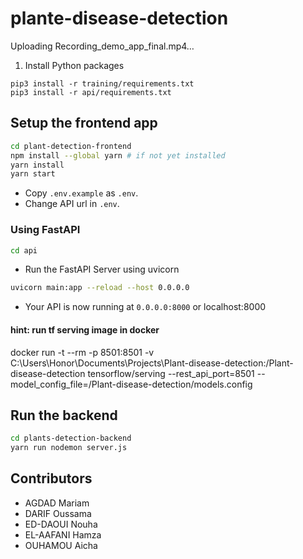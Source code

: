 # plante-disease-detection


Uploading Recording_demo_app_final.mp4…



1. Install Python packages
```
pip3 install -r training/requirements.txt
pip3 install -r api/requirements.txt
```

## Setup the frontend app

```bash
cd plant-detection-frontend
npm install --global yarn # if not yet installed
yarn install 
yarn start
```

- Copy `.env.example` as `.env`.
- Change API url in `.env`.

### Using FastAPI

```bash
cd api
```

- Run the FastAPI Server using uvicorn

```bash
uvicorn main:app --reload --host 0.0.0.0
```

- Your API is now running at `0.0.0.0:8000` or localhost:8000

#### hint:  run tf serving image in docker
docker run -t --rm -p 8501:8501 -v C:\Users\Honor\Documents\Projects\Plant-disease-detection:/Plant-disease-detection tensorflow/serving --rest_api_port=8501 --model_config_file=/Plant-disease-detection/models.config



## Run the backend

```bash
cd plants-detection-backend
yarn run nodemon server.js
```

## Contributors

<!-- ALL-CONTRIBUTORS-LIST:START - Do not remove or modify this section -->
<!-- prettier-ignore-start -->
<!-- markdownlint-disable -->

<!-- markdownlint-restore -->
<!-- prettier-ignore-end -->

<!-- ALL-CONTRIBUTORS-LIST:END -->

- AGDAD Mariam
- DARIF Oussama
- ED-DAOUI Nouha
- EL-AAFANI Hamza
- OUHAMOU Aicha
